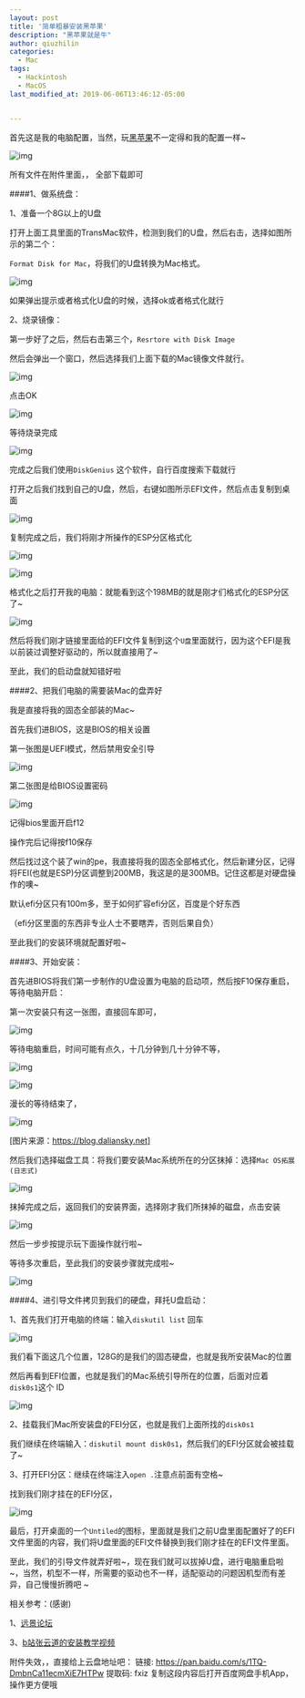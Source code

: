 ```yaml
---
layout: post
title: '简单粗暴安装黑苹果'
description: "黑苹果就是牛"
author: qiuzhilin
categories: 
  - Mac
tags: 
  - Hackintosh
  - MacOS
last_modified_at: 2019-06-06T13:46:12-05:00


---
```


首先这是我的电脑配置，当然，玩[黑苹果](http://bbs.pcbeta.com/)不一定得和我的配置一样~

![img](https://upload-images.jianshu.io/upload_images/4631695-12047e962c84a9bd.png?imageMogr2/auto-orient/strip%7CimageView2/2/w/1240)

所有文件在附件里面，， 全部下载即可

\####1、做系统盘：

1、准备一个8G以上的U盘

打开上面工具里面的TransMac软件，检测到我们的U盘，然后右击，选择如图所示的第二个：

`Format Disk for Mac`，将我们的U盘转换为Mac格式。

![img](https://upload-images.jianshu.io/upload_images/4631695-8ee4a3fa2544ee71.png?imageMogr2/auto-orient/strip%7CimageView2/2/w/1240)

如果弹出提示或者格式化U盘的时候，选择ok或者格式化就行

2、烧录镜像：

第一步好了之后，然后右击第三个，`Resrtore with Disk Image`

然后会弹出一个窗口，然后选择我们上面下载的Mac镜像文件就行。

![img](https://upload-images.jianshu.io/upload_images/4631695-42fea705ad8d25db.png?imageMogr2/auto-orient/strip%7CimageView2/2/w/1240)

点击OK

![img](https://upload-images.jianshu.io/upload_images/4631695-f0b7751cfb9d2071.jpg?imageMogr2/auto-orient/strip%7CimageView2/2/w/1240)

等待烧录完成

![img](https://upload-images.jianshu.io/upload_images/4631695-2a0073619da0926e.jpg?imageMogr2/auto-orient/strip%7CimageView2/2/w/1240)

完成之后我们使用`DiskGenius` 这个软件，自行百度搜索下载就行

打开之后我们找到自己的U盘，然后，右键如图所示EFI文件，然后点击复制到桌面

![img](https://upload-images.jianshu.io/upload_images/4631695-bf9398fd4b749553.png?imageMogr2/auto-orient/strip%7CimageView2/2/w/1240)

复制完成之后，我们将刚才所操作的ESP分区格式化

![img](https://upload-images.jianshu.io/upload_images/4631695-3c7d94f242eeb3bd.png?imageMogr2/auto-orient/strip%7CimageView2/2/w/1240)

![img](https://upload-images.jianshu.io/upload_images/4631695-fc8cbe9164631791.png?imageMogr2/auto-orient/strip%7CimageView2/2/w/1240)

格式化之后打开我的电脑：就能看到这个198MB的就是刚才们格式化的ESP分区了~

![img](https://upload-images.jianshu.io/upload_images/4631695-099a03314708493a.png?imageMogr2/auto-orient/strip%7CimageView2/2/w/1240)

然后将我们刚才链接里面给的EFI文件复制到这个`U盘`里面就行，因为这个EFI是我以前装过调整好驱动的，所以就直接用了~

至此，我们的启动盘就知错好啦



\####2、把我们电脑的需要装Mac的盘弄好

我是直接将我的固态全部装的Mac~

首先我们进BIOS，这是BIOS的相关设置

第一张图是UEFI模式，然后禁用安全引导

![img](https://upload-images.jianshu.io/upload_images/4631695-01154e1ed9c3bf40.png?imageMogr2/auto-orient/strip%7CimageView2/2/w/1240)

第二张图是给BIOS设置密码

![img](https://upload-images.jianshu.io/upload_images/4631695-95da261ffa6b623b.png?imageMogr2/auto-orient/strip%7CimageView2/2/w/1240)

记得bios里面开启f12

操作完后记得按f10保存

然后找过这个装了win的pe，我直接将我的固态全部格式化，然后新建分区，记得将FEI(也就是ESP)分区调整到200MB，我这是的是300MB。记住这都是对硬盘操作的噢~

默认efi分区只有100m多，至于如何扩容efi分区，百度是个好东西

（efi分区里面的东西非专业人士不要瞎弄，否则后果自负）

至此我们的安装环境就配置好啦~



\####3、开始安装：

首先进BIOS将我们第一步制作的U盘设置为电脑的启动项，然后按F10保存重启，等待电脑开启：

第一次安装只有这一张图，直接回车即可，

![img](https://upload-images.jianshu.io/upload_images/4631695-c89317b7547ac60d.jpg?imageMogr2/auto-orient/strip%7CimageView2/2/w/1240)

等待电脑重启，时间可能有点久，十几分钟到几十分钟不等，

![img](https://upload-images.jianshu.io/upload_images/4631695-2d14ee8f44598193.jpg?imageMogr2/auto-orient/strip%7CimageView2/2/w/1240)

![img](https://upload-images.jianshu.io/upload_images/4631695-3a6949860d072618.jpg?imageMogr2/auto-orient/strip%7CimageView2/2/w/1240)

漫长的等待结束了，

![img](https://upload-images.jianshu.io/upload_images/4631695-d1fe81f6bc40177b.png?imageMogr2/auto-orient/strip%7CimageView2/2/w/1240)

[图片来源：https://blog.daliansky.net]

然后我们选择磁盘工具：将我们要安装Mac系统所在的分区抹掉：选择`Mac OS拓展(日志式)`

![img](https://upload-images.jianshu.io/upload_images/4631695-aba0e03845994a9d.jpg?imageMogr2/auto-orient/strip%7CimageView2/2/w/1240)

抹掉完成之后，返回我们的安装界面，选择刚才我们所抹掉的磁盘，点击安装

![img](https://upload-images.jianshu.io/upload_images/4631695-d442996fecbaeb8d.jpg?imageMogr2/auto-orient/strip%7CimageView2/2/w/1240)

然后一步步按提示玩下面操作就行啦~

等待多次重启，至此我们的安装步骤就完成啦~

![img](https://upload-images.jianshu.io/upload_images/4631695-222f4d4883883b86.jpg?imageMogr2/auto-orient/strip%7CimageView2/2/w/1240)



\####4、进引导文件拷贝到我们的硬盘，拜托U盘启动：

1、首先我们打开电脑的终端：输入`diskutil list` 回车

![img](https://upload-images.jianshu.io/upload_images/4631695-334a36d1af8c2ab4.jpg?imageMogr2/auto-orient/strip%7CimageView2/2/w/1240)

我们看下面这几个位置，128G的是我们的固态硬盘，也就是我所安装Mac的位置

然后再看到EFI位置，也就是我们的Mac系统引导所在的位置，后面对应着`disk0s1`这个 ID

![img](https://upload-images.jianshu.io/upload_images/4631695-63891811d03d449e.png?imageMogr2/auto-orient/strip%7CimageView2/2/w/1240)

2、挂载我们Mac所安装盘的FEI分区，也就是我们上面所找的`disk0s1`

我们继续在终端输入：`diskutil mount disk0s1`，然后我们的EFI分区就会被挂载了~

3、打开EFI分区：继续在终端注入`open .`注意点前面有空格~

找到我们刚才挂在的EFI分区，

![img](https://upload-images.jianshu.io/upload_images/4631695-464ccb0b120d1336.jpg?imageMogr2/auto-orient/strip%7CimageView2/2/w/1240)

最后，打开桌面的一个`Untiled`的图标，里面就是我们之前U盘里面配置好了的EFI文件里面的内容，我们将U盘里面的EFI文件替换到我们刚才挂在的EFI文件里面。

至此，我们的引导文件就弄好啦~，现在我们就可以拔掉U盘，进行电脑重启啦~，当然，机型不一样，所需要的驱动也不一样，适配驱动的问题因机型而有差异，自己慢慢折腾吧 ~

相关参考：(感谢)

1、[远景论坛](https://blog.daliansky.net/)

3、[b站张云道的安装教学视频](https://www.bilibili.com/video/av19235761)

附件失效，，直接给上云盘地址吧： 链接: https://pan.baidu.com/s/1TQ-DmbnCa11ecmXiE7HTPw 提取码: fxiz 复制这段内容后打开百度网盘手机App，操作更方便哦